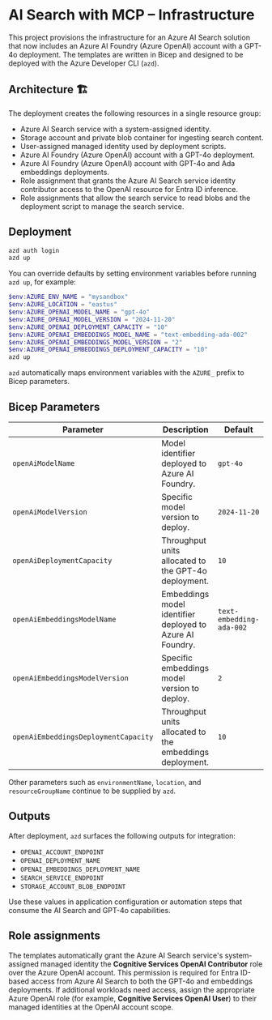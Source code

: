 # AI Search with MCP – Infrastructure

This project provisions the infrastructure for an Azure AI Search solution that now includes an Azure AI Foundry (Azure OpenAI) account with a GPT-4o deployment. The templates are written in Bicep and designed to be deployed with the Azure Developer CLI (`azd`).

## Architecture 🏗️

The deployment creates the following resources in a single resource group:

- Azure AI Search service with a system-assigned identity.
- Storage account and private blob container for ingesting search content.
- User-assigned managed identity used by deployment scripts.
- Azure AI Foundry (Azure OpenAI) account with a GPT-4o deployment.
 - Azure AI Foundry (Azure OpenAI) account with GPT-4o and Ada embeddings deployments.
- Role assignment that grants the Azure AI Search service identity contributor access to the OpenAI resource for Entra ID inference.
- Role assignments that allow the search service to read blobs and the deployment script to manage the search service.

## Deployment

```powershell
azd auth login
azd up
```

You can override defaults by setting environment variables before running `azd up`, for example:

```powershell
$env:AZURE_ENV_NAME = "mysandbox"
$env:AZURE_LOCATION = "eastus"
$env:AZURE_OPENAI_MODEL_NAME = "gpt-4o"
$env:AZURE_OPENAI_MODEL_VERSION = "2024-11-20"
$env:AZURE_OPENAI_DEPLOYMENT_CAPACITY = "10"
$env:AZURE_OPENAI_EMBEDDINGS_MODEL_NAME = "text-embedding-ada-002"
$env:AZURE_OPENAI_EMBEDDINGS_MODEL_VERSION = "2"
$env:AZURE_OPENAI_EMBEDDINGS_DEPLOYMENT_CAPACITY = "10"
azd up
```

`azd` automatically maps environment variables with the `AZURE_` prefix to Bicep parameters.

## Bicep Parameters

| Parameter | Description | Default |
|-----------|-------------|---------|
| `openAiModelName` | Model identifier deployed to Azure AI Foundry. | `gpt-4o` |
| `openAiModelVersion` | Specific model version to deploy. | `2024-11-20` |
| `openAiDeploymentCapacity` | Throughput units allocated to the GPT-4o deployment. | `10` |
| `openAiEmbeddingsModelName` | Embeddings model identifier deployed to Azure AI Foundry. | `text-embedding-ada-002` |
| `openAiEmbeddingsModelVersion` | Specific embeddings model version to deploy. | `2` |
| `openAiEmbeddingsDeploymentCapacity` | Throughput units allocated to the embeddings deployment. | `10` |

Other parameters such as `environmentName`, `location`, and `resourceGroupName` continue to be supplied by `azd`.

## Outputs

After deployment, `azd` surfaces the following outputs for integration:

- `OPENAI_ACCOUNT_ENDPOINT`
- `OPENAI_DEPLOYMENT_NAME`
- `OPENAI_EMBEDDINGS_DEPLOYMENT_NAME`
- `SEARCH_SERVICE_ENDPOINT`
- `STORAGE_ACCOUNT_BLOB_ENDPOINT`

Use these values in application configuration or automation steps that consume the AI Search and GPT-4o capabilities.

## Role assignments

The templates automatically grant the Azure AI Search service's system-assigned managed identity the **Cognitive Services OpenAI Contributor** role over the Azure OpenAI account. This permission is required for Entra ID-based access from Azure AI Search to both the GPT-4o and embeddings deployments. If additional workloads need access, assign the appropriate Azure OpenAI role (for example, **Cognitive Services OpenAI User**) to their managed identities at the OpenAI account scope.
